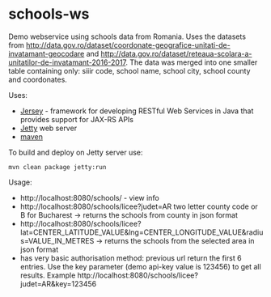 # schools-ws

Demo webservice using schools data from Romania. Uses the datasets from http://data.gov.ro/dataset/coordonate-geografice-unitati-de-invatamant-geocodare and http://data.gov.ro/dataset/reteaua-scolara-a-unitatilor-de-invatamant-2016-2017. The data was merged into one smaller table containing only: siiir code, school name, school city, school county and coordonates.

Uses:
* [Jersey](https://jersey.github.io/) - framework for developing RESTful Web Services in Java that provides support for JAX-RS APIs
* [Jetty](http://www.eclipse.org/jetty/) web server
* [maven](https://maven.apache.org/)

To build and deploy on Jetty server use:
```
mvn clean package jetty:run
```


Usage:

* http://localhost:8080/schools/ - view info
* http://localhost:8080/schools/licee?judet=AR two letter county code or B for Bucharest -> returns the schools from county in json format 
* http://localhost:8080/schools/licee?lat=CENTER_LATITUDE_VALUE&lng=CENTER_LONGITUDE_VALUE&radius=VALUE_IN_METRES -> returns the schools from the selected area in json format
* has very basic authorisation method: previous url return the first 6 entries. Use the key parameter (demo api-key value is 123456) to get all results. Example http://localhost:8080/schools/licee?judet=AR&key=123456
